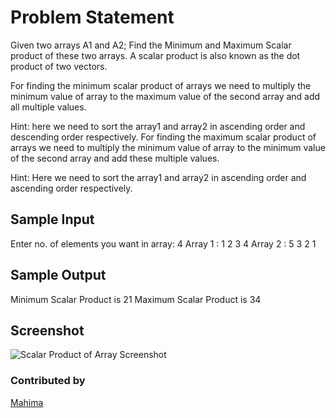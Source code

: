 # Problem Statement
Given two arrays A1 and A2; Find the Minimum and Maximum Scalar product of these two arrays.
A scalar product is also known as the dot product of two vectors.

For finding the minimum scalar product of arrays we need to multiply the minimum value of array to the maximum value of the second array and add all multiple values.

Hint: here we need to sort the array1 and array2 in ascending order and descending order respectively.
For finding the maximum scalar product of arrays we need to multiply the minimum value of array to the minimum value of the second array and add these multiple values.

Hint: Here we need to sort the array1 and array2 in ascending order and ascending order respectively.


## Sample Input
Enter no. of elements you want in array: 4
Array 1 : 1 2 3 4
Array 2 : 5 3 2 1

## Sample Output
Minimum Scalar Product is 21
Maximum Scalar Product is 34

## Screenshot
![Scalar Product of Array Screenshot](https://user-images.githubusercontent.com/43912375/97208587-4f45ff80-17e1-11eb-9da8-05fae2cbcfed.PNG)

### Contributed by
[Mahima](https://github.com/MAHIMA01)
